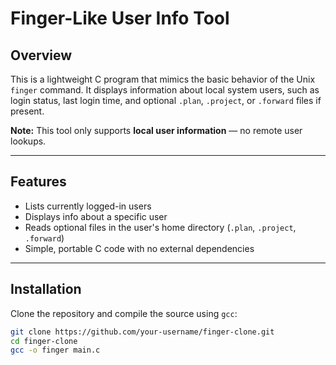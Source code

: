 # Finger-Like User Info Tool

## Overview

This is a lightweight C program that mimics the basic behavior of the Unix `finger` command. It displays information about local system users, such as login status, last login time, and optional `.plan`, `.project`, or `.forward` files if present.

**Note:** This tool only supports **local user information** — no remote user lookups.

---

## Features

- Lists currently logged-in users  
- Displays info about a specific user  
- Reads optional files in the user's home directory (`.plan`, `.project`, `.forward`)  
- Simple, portable C code with no external dependencies  

---

## Installation

Clone the repository and compile the source using `gcc`:

```bash
git clone https://github.com/your-username/finger-clone.git
cd finger-clone
gcc -o finger main.c
